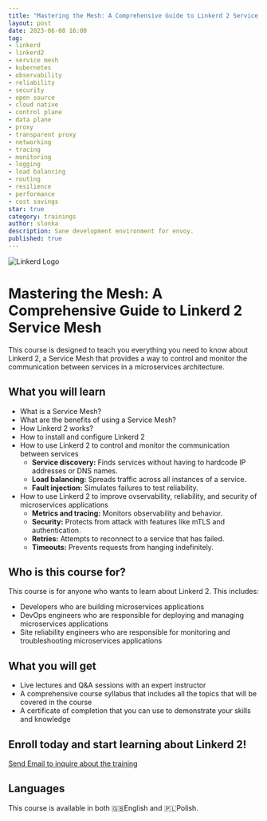 ```yaml
---
title: "Mastering the Mesh: A Comprehensive Guide to Linkerd 2 Service Mesh"
layout: post
date: 2023-06-08 16:00
tag:
- linkerd
- linkerd2
- service mesh
- kubernetes
- observability
- reliability
- security
- open source
- cloud native
- control plane
- data plane
- proxy
- transparent proxy
- networking
- tracing
- monitoring
- logging
- load balancing
- routing
- resilience
- performance
- cost savings
star: true
category: trainings
author: slonka
description: Sane development environment for envoy.
published: true
---
```


![Linkerd Logo](https://cncf-branding.netlify.app/img/projects/linkerd/horizontal/color/linkerd-horizontal-color.svg)

# Mastering the Mesh: A Comprehensive Guide to Linkerd 2 Service Mesh

This course is designed to teach you everything you need to know about Linkerd 2, a Service Mesh that provides a way to control and monitor the communication between services in a microservices architecture.

## What you will learn

* What is a Service Mesh?
* What are the benefits of using a Service Mesh?
* How Linkerd 2 works?
* How to install and configure Linkerd 2
* How to use Linkerd 2 to control and monitor the communication between services
  * **Service discovery:** Finds services without having to hardcode IP addresses or DNS names.
  * **Load balancing:** Spreads traffic across all instances of a service.
  * **Fault injection:** Simulates failures to test reliability.
* How to use Linkerd 2 to improve ovservability, reliability, and security of microservices applications
  * **Metrics and tracing:** Monitors observability and behavior.
  * **Security:** Protects from attack with features like mTLS and authentication.
  * **Retries:** Attempts to reconnect to a service that has failed.
  * **Timeouts:** Prevents requests from hanging indefinitely.

## Who is this course for?

This course is for anyone who wants to learn about Linkerd 2. This includes:

* Developers who are building microservices applications
* DevOps engineers who are responsible for deploying and managing microservices applications
* Site reliability engineers who are responsible for monitoring and troubleshooting microservices applications

## What you will get

* Live lectures and Q&A sessions with an expert instructor
* A comprehensive course syllabus that includes all the topics that will be covered in the course
* A certificate of completion that you can use to demonstrate your skills and knowledge

## Enroll today and start learning about Linkerd 2!

[Send Email to inquire about the training](mailto:trainings@slonka.net?subject=Linkerd%202%20training%20inquiry&body=Dear%20Sir%20or%20Madam,%0A%0AThank%20you%20very%20much%20for%20your%20interest%20in%20%22Mastering%20the%20Mesh%3A%20A%20Comprehensive%20Guide%20to%20Linkerd%202%20Service%20Mesh%22.%20To%20tailor%20the%20session%20to%20your%20needs%2C%20please%20provide%20the%20following%20details%3A%0A%0APreferred%20Dates%20%28in%20order%20of%20preference%29%3A%0A%5BInsert%20date%5D%0A%5BInsert%20date%5D%0A%5BInsert%20date%5D%0A%0AMode%20%28Remote%2FIn-Person%29%3A%0A%5BInsert%20preference%5D%0AIf%20In-Person%2C%20Location%3A%20%5BInsert%20location%5D%0A%0AParticipants%0ANumber%3A%20%5BInsert%20number%5D%0A%0ASpecial%20training%20needs%2Fobjectives%3A%0A%5BInsert%20needs%20and%20objectives%5D%0A%0AContact%20Details%3A%0ANumber%3A%20%5BInsert%20phone%20number%5D%0A%0ALooking%20forward%20to%20a%20successful%20session%21%0A%0ABest%20regards%2C%0AKrzysztof%20S%C5%82onka)

## Languages

This course is available in both 🇬🇧English and 🇵🇱Polish.
